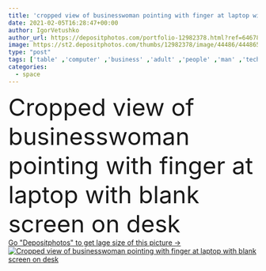 ```yaml
---
title: 'cropped view of businesswoman pointing with finger at laptop with blank screen on desk'
date: 2021-02-05T16:28:47+00:00
author: IgorVetushko
author_url: https://depositphotos.com/portfolio-12982378.html?ref=64678756
image: https://st2.depositphotos.com/thumbs/12982378/image/44486/444865444/api_thumb_450.jpg?forcejpeg=true
type: "post"
tags: ['table' ,'computer' ,'business' ,'adult' ,'people' ,'man' ,'technology' ,'drink' ,'blur' ,'corporate' ,'office' ,'beverage' ,'woman' ,'mobile' ,'phone' ,'laptop' ,'notebook' ,'work' ,'businessman' ,'desk' ,'together' ,'indoors' ,'profession' ,'workplace' ,'gesture' ,'stationery' ,'businesswoman' ,'devices' ,'smartphone' ,'colleagues' ,'coworkers' ,'partial' ,'Cropped' ,'gadgets' ,'copy space' ,'blank screen' ,'coffee to go' ,'paper cups' ,'point with finger' ]
categories: 
  - space
---
```

<div aling="center">
            <font size="60"> Cropped view of businesswoman pointing with finger at laptop with blank screen on desk</font>   
</div>
<div>
    <a href='https://st2.depositphotos.com/thumbs/12982378/image/44486/444865444/api_thumb_450.jpg?forcejpeg=true?ref=64678756' target=_blank > Go "Depositphotos" to get lage size of this picture ->
        <img href='https://st2.depositphotos.com/thumbs/12982378/image/44486/444865444/api_thumb_450.jpg?forcejpeg=true?ref=64678756' src='https://st2.depositphotos.com/12982378/44486/i/950/depositphotos_444865444-stock-photo-cropped-view-businesswoman-pointing-finger.jpg?forcejpeg=true' alt='Cropped view of businesswoman pointing with finger at laptop with blank screen on desk' >
    </a>
</div>
